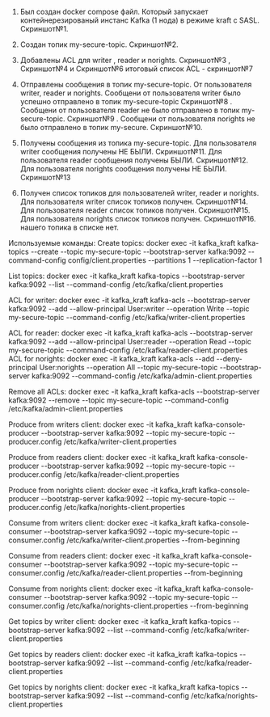 1. Был создан docker compose файл. Который запускает контейнерезированый инстанс Kafka (1 нода) в режиме kraft с SASL.
Скриншот№1.

2. Создан топик my-secure-topic. 
Скриншот№2.

3. Добавлены ACL для writer , reader и norights.
Скриншот№3 , Скриншот№4 и Скриншот№6
итоговый список ACL - скриншот№7

4. Отправлены сообщения в топик my-secure-topic. От пользователя writer, reader и norights.
Сообщени от пользователя writer было успешно отправлено в топик my-secure-topic Скриншот№8 . Сообщени от пользователя reader не было отправлено в топик my-secure-topic. Скриншот№9 . Сообщени от пользователя norights не было отправлено в топик my-secure. Cкриншот№10.

5. Получены сообщения из топика my-secure-topic.
Для пользователя writer сообщения получены НЕ БЫЛИ. Скриншот№11.
Для пользователя reader сообщения получены БЫЛИ. Скриншот№12.
Для пользователя norights сообщения получены НЕ БЫЛИ. Скриншот№13

6. Получен список топиков для пользователей writer, reader и norights.
Для пользователя writer список топиков получен. Скриншот№14.
Для пользователя reader список топиков получен. Скриншот№15.
Для пользователя norights список топиков получен. Скриншот№16. нашего топика в списке нет.







 



Используемые команды:
Create topics:
docker exec -it kafka_kraft kafka-topics --create   --topic my-secure-topic --bootstrap-server kafka:9092   --command-config config/client.properties   --partitions 1 --replication-factor 1

List topics:
docker exec -it kafka_kraft   kafka-topics --bootstrap-server kafka:9092   --list   --command-config /etc/kafka/client.properties

ACL for writer:
docker exec -it kafka_kraft kafka-acls --bootstrap-server kafka:9092 --add --allow-principal User:writer   --operation Write   --topic my-secure-topic --command-config /etc/kafka/writer-client.properties

ACL for reader:
docker exec -it kafka_kraft kafka-acls --bootstrap-server kafka:9092   --add   --allow-principal User:reader   --operation Read --topic my-secure-topic   --command-config /etc/kafka/reader-client.properties
ACL for norights:
docker exec -it kafka_kraft kafka-acls --add --deny-principal User:norights --operation All --topic my-secure-topic --bootstrap-server kafka:9092 --command-config /etc/kafka/admin-client.properties


Remove all ACLs:
docker exec -it kafka_kraft kafka-acls --bootstrap-server kafka:9092   --remove   --topic my-secure-topic   --command-config /etc/kafka/admin-client.properties


Produce from writers client:
docker exec -it kafka_kraft kafka-console-producer --bootstrap-server kafka:9092 --topic my-secure-topic --producer.config /etc/kafka/writer-client.properties

Produce from readers client:
docker exec -it kafka_kraft kafka-console-producer --bootstrap-server kafka:9092 --topic my-secure-topic --producer.config /etc/kafka/reader-client.properties

Produce from norights client:
docker exec -it kafka_kraft kafka-console-producer   --bootstrap-server kafka:9092   --topic my-secure-topic   --producer.config /etc/kafka/norights-client.properties

Consume from writers client:
docker exec -it kafka_kraft kafka-console-consumer   --bootstrap-server kafka:9092   --topic my-secure-topic   --consumer.config /etc/kafka/writer-client.properties   --from-beginning

Consume from readers client:
docker exec -it kafka_kraft kafka-console-consumer   --bootstrap-server kafka:9092   --topic my-secure-topic   --consumer.config /etc/kafka/reader-client.properties   --from-beginning

Consume from norights client:
docker exec -it kafka_kraft kafka-console-consumer   --bootstrap-server kafka:9092   --topic my-secure-topic   --consumer.config /etc/kafka/norights-client.properties   --from-beginning

Get topics by writer client:
docker exec -it kafka_kraft   kafka-topics --bootstrap-server kafka:9092   --list   --command-config /etc/kafka/writer-client.properties

Get topics by readers client:
docker exec -it kafka_kraft   kafka-topics --bootstrap-server kafka:9092   --list   --command-config /etc/kafka/reader-client.properties

Get topics by norights client:
docker exec -it kafka_kraft   kafka-topics --bootstrap-server kafka:9092   --list   --command-config /etc/kafka/norights-client.properties